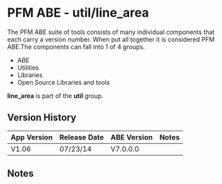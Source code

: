 # PFM ABE - util/line_area

The PFM ABE suite of tools consists of many individual components that each carry a version number.  When put all together it is considered PFM ABE.The components can fall into 1 of 4 groups.
- ABE
- Utilities
- Libraries
- Open Source Libraries and tools

**line_area** is part of the **util** group.

## Version History

|App Version|Release Date|ABE Version|Notes|
|-------|------------|-----|---|
|V1.06|07/23/14|V7.0.0.0|  |

## Notes
